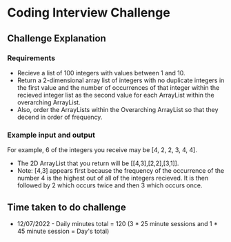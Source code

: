 # Coding Interview Challenge
## Challenge Explanation
### Requirements
* Recieve a list of 100 integers with values between 1 and 10. 
* Return a 2-dimensional array list of integers with no duplicate integers in the first value and the number of occurrences of that integer within the recieved integer list as the second value for each ArrayList within the overarching ArrayList. 
* Also, order the ArrayLists within the Overarching ArrayList so that they decend in order of frequency. 

### Example input and output
For example, 6 of the integers you receive may be [4, 2, 2, 3, 4, 4]. 
* The 2D ArrayList that you return will be [[4,3],[2,2],[3,1]]. 
* Note: [4,3] appears first because the frequency of the occurrence of the number 4 is the highest out of all of the integers recieved. It is then followed by 2 which occurs twice and then 3 which occurs once.

## Time taken to do challenge
* 12/07/2022 - Daily minutes total = 120 (3 * 25 minute sessions and 1 * 45 minute session = Day's total)
